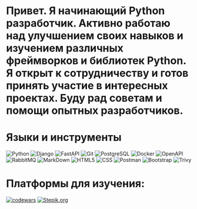 
# Привет. Я начинающий Python разработчик. Активно работаю над улучшением своих навыков и изучением различных фреймворков и библиотек Python. Я открыт к сотрудничеству и готов принять участие в интересных проектах. Буду рад советам и помощи опытных разработчиков.

# Языки и инструменты
![Python](https://img.shields.io/badge/python-090909?style=for-the-badge&logo=python&logoColor=ebdf07)
![Django](https://img.shields.io/badge/django-090909?style=for-the-badge&logo=django&logoColor=10c449)
![FastAPI](https://img.shields.io/badge/fastapi-090909?style=for-the-badge&logo=fastapi&logoColor=07dbb4)
![Git](https://img.shields.io/badge/git-090909?style=for-the-badge&logo=git&logoColor=f04907)
![PostgreSQL](https://img.shields.io/badge/postgresql-090909?style=for-the-badge&logo=postgresql&logoColor=0d8cdb)
![Docker](https://img.shields.io/badge/docker-090909?style=for-the-badge&logo=docker&logoColor=07d3f2)
![OpenAPI](https://img.shields.io/badge/openapi-090909?style=for-the-badge&logo=swagger&logoColor=00000)
![RabbitMQ](https://img.shields.io/badge/rabbitmq-090909?style=for-the-badge&logo=rabbitmq&logoColor=FF7400)
![MarkDown](https://img.shields.io/badge/MarkDown-090909?style=for-the-badge&logo=MarkDown&logoColor=fcfcfc)
![HTML5](https://img.shields.io/badge/HTML5-090909?style=for-the-badge&logo=HTML5&logoColor=e8632a)
![CSS](https://img.shields.io/badge/css3-090909?style=for-the-badge&logo=css3&logoColor=0b99d6)
![Postman](https://img.shields.io/badge/postman-090909?style=for-the-badge&logo=postman&logoColor=e36307)
![Bootstrap](https://img.shields.io/badge/bootstrap-090909?style=for-the-badge&logo=bootstrap&logoColor=9405ad)
![Trivy](https://img.shields.io/badge/trivy-090909?style=for-the-badge&logo=trivy&logoColor=FFFFFF)

# Платформы для изучения:
[![codewars](https://www.codewars.com/users/Maq7/badges/large)](https://www.codewars.com/users/Maq7)
[![Stepik.org](https://kurshub.ru/wp-content/uploads/2022/12/stepik.webp)](https://stepik.org/users/601051273)

